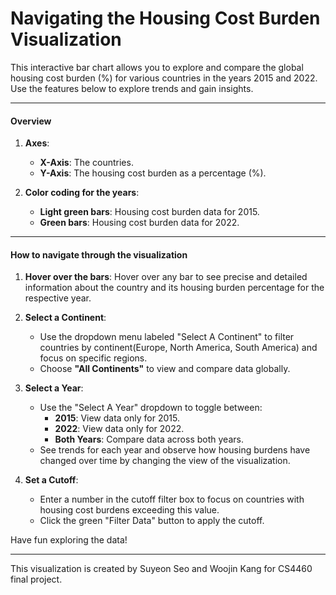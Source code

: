 # Navigating the Housing Cost Burden Visualization

This interactive bar chart allows you to explore and compare the global housing cost burden (%) for various countries in the years 2015 and 2022. Use the features below to explore trends and gain insights.

---

#### **Overview**
1. **Axes**:
   - **X-Axis**: The countries.
   - **Y-Axis**: The housing cost burden as a percentage (%).

2. **Color coding for the years**:
   - **Light green bars**: Housing cost burden data for 2015.
   - **Green bars**: Housing cost burden data for 2022.

---

#### **How to navigate through the visualization**
1. **Hover over the bars**:
Hover over any bar to see precise and detailed information about the country and its housing burden percentage for the respective year.

2. **Select a Continent**:
   - Use the dropdown menu labeled "Select A Continent" to filter countries by continent(Europe, North America, South America) and focus on specific regions.
   - Choose **"All Continents"** to view and compare data globally.

3. **Select a Year**:
   - Use the "Select A Year" dropdown to toggle between:
      - **2015**: View data only for 2015.
      - **2022**: View data only for 2022.
      - **Both Years**: Compare data across both years.
   - See trends for each year and observe how housing burdens have changed over time by changing the view of the visualization.

4. **Set a Cutoff**:
   - Enter a number in the cutoff filter box to focus on countries with housing cost burdens exceeding this value.
   - Click the green "Filter Data" button to apply the cutoff.

Have fun exploring the data!

---

This visualization is created by Suyeon Seo and Woojin Kang for CS4460 final project. 